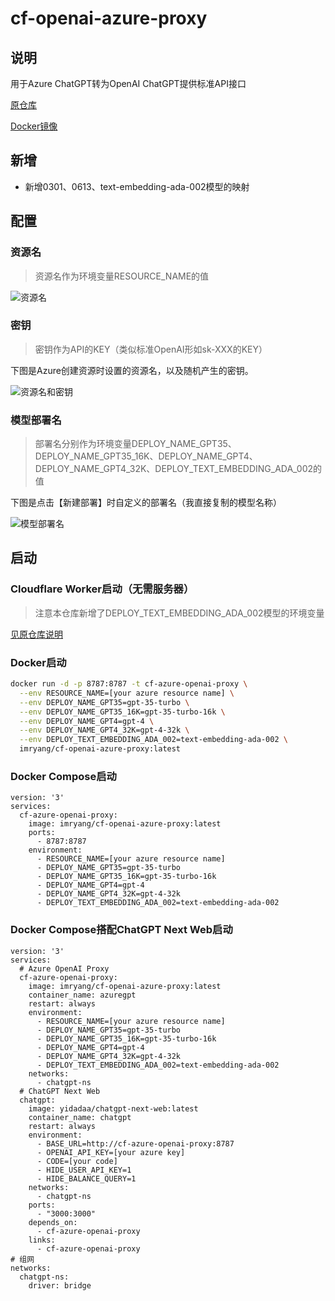 # cf-openai-azure-proxy

## 说明

用于Azure ChatGPT转为OpenAI ChatGPT提供标准API接口

[原仓库](https://github.com/haibbo/cf-openai-azure-proxy)

[Docker镜像](https://hub.docker.com/r/imryang/cf-openai-azure-proxy)

## 新增

+ 新增0301、0613、text-embedding-ada-002模型的映射

## 配置

### 资源名

> 资源名作为环境变量RESOURCE_NAME的值

![资源名](https://github.com/iMrYang/cf-openai-azure-proxy/assets/35570845/148e2671-db4e-4527-b252-8d3d9ec31b24)

### 密钥

> 密钥作为API的KEY（类似标准OpenAI形如sk-XXX的KEY）

下图是Azure创建资源时设置的资源名，以及随机产生的密钥。

![资源名和密钥](https://github.com/iMrYang/cf-openai-azure-proxy/assets/35570845/1e168868-89d7-4c82-9d19-cca82f028942)

### 模型部署名

> 部署名分别作为环境变量DEPLOY_NAME_GPT35、DEPLOY_NAME_GPT35_16K、DEPLOY_NAME_GPT4、DEPLOY_NAME_GPT4_32K、DEPLOY_TEXT_EMBEDDING_ADA_002的值

下图是点击【新建部署】时自定义的部署名（我直接复制的模型名称）

![模型部署名](https://github.com/iMrYang/cf-openai-azure-proxy/assets/35570845/419fecb0-ff8d-4037-ae9a-2b549d2a8b67)

## 启动

### Cloudflare Worker启动（无需服务器）

> 注意本仓库新增了DEPLOY_TEXT_EMBEDDING_ADA_002模型的环境变量

[见原仓库说明](https://github.com/haibbo/cf-openai-azure-proxy#%E4%BD%BF%E7%94%A8%E8%AF%B4%E6%98%8E)

### Docker启动

```sh
docker run -d -p 8787:8787 -t cf-azure-openai-proxy \
  --env RESOURCE_NAME=[your azure resource name] \
  --env DEPLOY_NAME_GPT35=gpt-35-turbo \
  --env DEPLOY_NAME_GPT35_16K=gpt-35-turbo-16k \
  --env DEPLOY_NAME_GPT4=gpt-4 \
  --env DEPLOY_NAME_GPT4_32K=gpt-4-32k \
  --env DEPLOY_TEXT_EMBEDDING_ADA_002=text-embedding-ada-002 \
  imryang/cf-openai-azure-proxy:latest
```

### Docker Compose启动

```
version: '3'
services:
  cf-azure-openai-proxy:
    image: imryang/cf-openai-azure-proxy:latest
    ports:
      - 8787:8787
    environment:
      - RESOURCE_NAME=[your azure resource name]
      - DEPLOY_NAME_GPT35=gpt-35-turbo
      - DEPLOY_NAME_GPT35_16K=gpt-35-turbo-16k
      - DEPLOY_NAME_GPT4=gpt-4
      - DEPLOY_NAME_GPT4_32K=gpt-4-32k
      - DEPLOY_TEXT_EMBEDDING_ADA_002=text-embedding-ada-002
```

### Docker Compose搭配ChatGPT Next Web启动

```
version: '3'
services:
  # Azure OpenAI Proxy
  cf-azure-openai-proxy:
    image: imryang/cf-openai-azure-proxy:latest
    container_name: azuregpt
    restart: always
    environment:
      - RESOURCE_NAME=[your azure resource name]
      - DEPLOY_NAME_GPT35=gpt-35-turbo
      - DEPLOY_NAME_GPT35_16K=gpt-35-turbo-16k
      - DEPLOY_NAME_GPT4=gpt-4
      - DEPLOY_NAME_GPT4_32K=gpt-4-32k
      - DEPLOY_TEXT_EMBEDDING_ADA_002=text-embedding-ada-002
    networks:
      - chatgpt-ns
  # ChatGPT Next Web
  chatgpt:
    image: yidadaa/chatgpt-next-web:latest
    container_name: chatgpt
    restart: always
    environment:
      - BASE_URL=http://cf-azure-openai-proxy:8787
      - OPENAI_API_KEY=[your azure key]
      - CODE=[your code]
      - HIDE_USER_API_KEY=1
      - HIDE_BALANCE_QUERY=1
    networks:
      - chatgpt-ns
    ports:
      - "3000:3000"
    depends_on:
      - cf-azure-openai-proxy
    links:
      - cf-azure-openai-proxy
# 组网
networks:
  chatgpt-ns:
    driver: bridge
```

